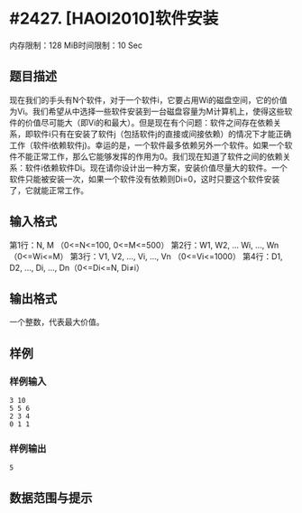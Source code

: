 # #2427. [HAOI2010]软件安装

内存限制：128 MiB时间限制：10 Sec

## 题目描述

现在我们的手头有N个软件，对于一个软件i，它要占用Wi的磁盘空间，它的价值为Vi。我们希望从中选择一些软件安装到一台磁盘容量为M计算机上，使得这些软件的价值尽可能大（即Vi的和最大）。但是现在有个问题：软件之间存在依赖关系，即软件i只有在安装了软件j（包括软件j的直接或间接依赖）的情况下才能正确工作（软件i依赖软件j)。幸运的是，一个软件最多依赖另外一个软件。如果一个软件不能正常工作，那么它能够发挥的作用为0。我们现在知道了软件之间的依赖关系：软件i依赖软件Di。现在请你设计出一种方案，安装价值尽量大的软件。一个软件只能被安装一次，如果一个软件没有依赖则Di=0，这时只要这个软件安装了，它就能正常工作。

## 输入格式

第1行：N, M （0<=N<=100, 0<=M<=500）      第2行：W1, W2, ... Wi, ..., Wn（0<=Wi<=M）      第3行：V1, V2, ..., Vi, ..., Vn （0<=Vi<=1000）      第4行：D1, D2, ..., Di, ..., Dn（0<=Di<=N, Di&ne;i）

## 输出格式

一个整数，代表最大价值。

## 样例

### 样例输入

    
    3 10
    5 5 6
    2 3 4
    0 1 1 
    

### 样例输出

    
    5
    

## 数据范围与提示
